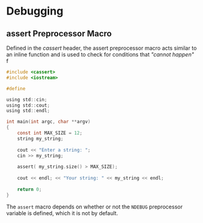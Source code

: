 # Debugging

## assert Preprocessor Macro
Defined in the *cassert* header, the assert preprocessor macro acts similar to an inline function and is used to check 
for conditions that *"cannot happen"* f

```c
#include <cassert>
#include <iostream>

#define 

using std::cin;
using std::cout;
using std::endl;

int main(int argc, char **argv)
{
    const int MAX_SIZE = 12;
    string my_string;
    
    cout << "Enter a string: ";
    cin >> my_string;
    
    assert( my_string.size() > MAX_SIZE);
    
    cout << endl; << "Your string: " << my_string << endl;
    
    return 0;
}
```

The `assert` macro depends on whether or not the `NDEBUG` preprocessor variable is defined, which it is not by default.